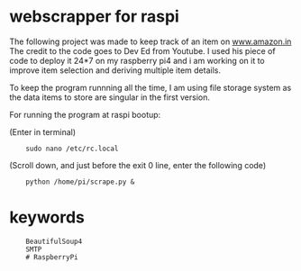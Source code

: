 # webscrapper for raspi

The following project was made to keep track of an item on www.amazon.in
The credit to the code goes to Dev Ed from Youtube.
I used his piece of code to deploy it 24*7 on my raspberry pi4 and i am working on it to improve item selection and deriving multiple item details.

To keep the program runnning all the time, I am using file storage system as the data items to store are singular in the first version.

For running the program at raspi bootup:

(Enter in terminal)
        
        sudo nano /etc/rc.local
        
(Scroll down, and just before the exit 0 line, enter the following code)

        python /home/pi/scrape.py &
        
# keywords
        BeautifulSoup4
        SMTP
        # RaspberryPi
